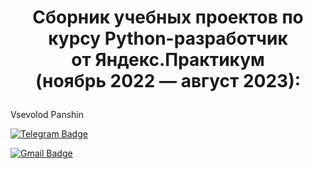 # <p align="center">Сборник учебных проектов по курсу Python-разработчик <br/> от Яндекс.Практикум<br/> (ноябрь 2022 — август 2023):</p>


Vsevolod Panshin 

[![Telegram Badge](https://img.shields.io/badge/-vsevolod.panshin-blue?style=social&logo=telegram&link=https://t.me/savichx)](https://t.me/VPanshin)

[![Gmail Badge](https://img.shields.io/badge/vsevolod.panshin@gmail.com-c14438?style=flat&logo=Gmail&logoColor=white&link=mailto:vsevolodpanshin.mv@gmail.com)](mailto:vsevolodpanshin@gmail.com)
